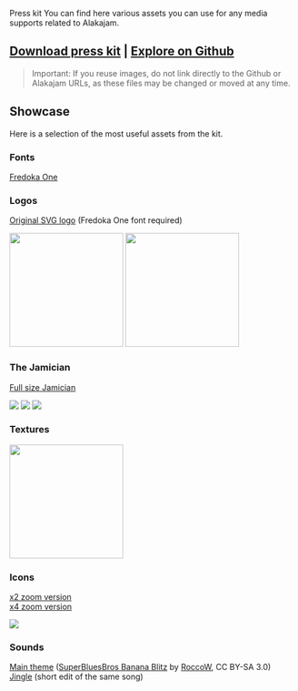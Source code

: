 Press kit
You can find here various assets you can use for any media supports related to Alakajam.

## [Download press kit](https://github.com/alakajam-team/alakajam-presskit/archive/master.zip) | [Explore on Github](https://github.com/alakajam-team/alakajam-presskit)

> Important: If you reuse images, do not link directly to the Github or Alakajam URLs, as these files may be changed or moved at any time.

## Showcase

Here is a selection of the most useful assets from the kit.

### Fonts

[Fredoka One](https://static.alakajam.com/static/presskit/fonts/Font-FredokaOne.zip)

### Logos

[Original SVG logo](https://static.alakajam.com/static/images/logo.svg) (Fredoka One font required)

<a href="https://static.alakajam.com/static/presskit/images/logo.png"><img src="https://static.alakajam.com/static/presskit/images/logo.png" width="200"/></a> <a href="https://static.alakajam.com/static/presskit/images/avatar.png"><img src="https://static.alakajam.com/static/presskit/images/avatar.png" width="200"/></a>

### The Jamician

[Full size Jamician](https://static.alakajam.com/static/presskit/images/jamician-big.png)

[![](https://static.alakajam.com/static/presskit/images/jamician196.png)](https://static.alakajam.com/static/presskit/images/jamician196.png) [![](https://static.alakajam.com/static/presskit/images/jamician32.png)](https://static.alakajam.com/static/presskit/images/jamician32.png) [![](https://static.alakajam.com/static/presskit/images/jamician16.png)](https://static.alakajam.com/static/presskit/images/jamician16.png)

### Textures

<a href="https://static.alakajam.com/static/presskit/images/pattern.png"><img src="https://static.alakajam.com/static/presskit/images/pattern.png" width="200"/></a>

### Icons

[x2 zoom version](https://static.alakajam.com/static/presskit/images/spritesheet2.png)  
[x4 zoom version](https://static.alakajam.com/static/presskit/images/spritesheet4.png)

[![](https://static.alakajam.com/static/presskit/images/spritesheet.png)](https://static.alakajam.com/static/presskit/images/spritesheet.png)

### Sounds

[Main theme](https://static.alakajam.com/static/presskit/sounds/RoccoW-SuperBluesBros_Banana_Blitz.mp3) (<a href="https://roccow.bandcamp.com/track/superbluesbros-banana-blitz-2">SuperBluesBros Banana Blitz</a> by <a href="https://roccow.bandcamp.com/">RoccoW</a>, CC BY-SA 3.0)   
[Jingle](https://static.alakajam.com/static/presskit/sounds/Alakajam-Jingle.wav) (short edit of the same song)
